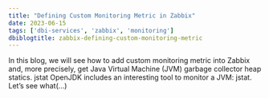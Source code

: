 ```yaml
---
title: "Defining Custom Monitoring Metric in Zabbix"
date: 2023-06-15
tags: ['dbi-services', 'zabbix', 'monitoring']
dbiblogtitle: zabbix-defining-custom-monitoring-metric
---
```

In this blog, we will see how to add custom monitoring metric into Zabbix and, more precisely, get Java Virtual Machine (JVM) garbage collector heap statics. jstat OpenJDK includes an interesting tool to monitor a JVM: jstat. Let’s see what(…)